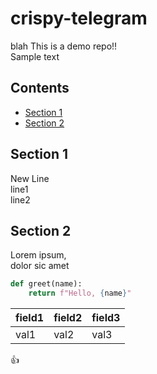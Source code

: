# crispy-telegram
blah
This is a demo repo!!  
Sample text
## Contents
* [Section 1](#section-1)
* [Section 2](#section-2)
## Section 1
New Line  
line1  
line2  
## Section 2
Lorem ipsum,  
dolor sic amet
```python
def greet(name):
	return f"Hello, {name}"
```
| field1 | field2 | field3 |
|--------|--------|--------|
| val1 | val2 | val3 |

:+1:
